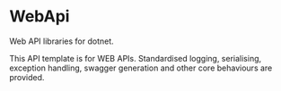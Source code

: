 # WebApi

Web API libraries for dotnet.

This API template is for WEB APIs.
Standardised logging, serialising, exception handling, swagger generation and other core behaviours are provided.
